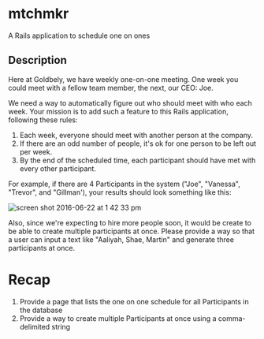 # mtchmkr
A Rails application to schedule one on ones

## Description

Here at Goldbely, we have weekly one-on-one meeting. One week you could meet with a fellow team member, the next, our CEO: Joe.

We need a way to automatically figure out who should meet with who each week. Your mission is to add such a feature to this Rails application, following these rules:

1. Each week, everyone should meet with another person at the company.
2. If there are an odd number of people, it's ok for one person to be left out per week.
3. By the end of the scheduled time, each participant should have met with every other participant.

For example, if there are 4 Participants in the system ("Joe", "Vanessa", "Trevor", and "Gillman'), your results should look something like this:

![screen shot 2016-06-22 at 1 42 33 pm](https://cloud.githubusercontent.com/assets/766658/16286821/b5bb9806-3893-11e6-91cb-14bece562b45.png)

Also, since we're expecting to hire more people soon, it would be create to be able to create multiple participants at once. Please provide a way so that a user can input a text like "Aaliyah, Shae, Martin" and generate three participants at once.

# Recap

1. Provide a page that lists the one on one schedule for all Participants in the database
2. Provide a way to create multiple Participants at once using a comma-delimited string
